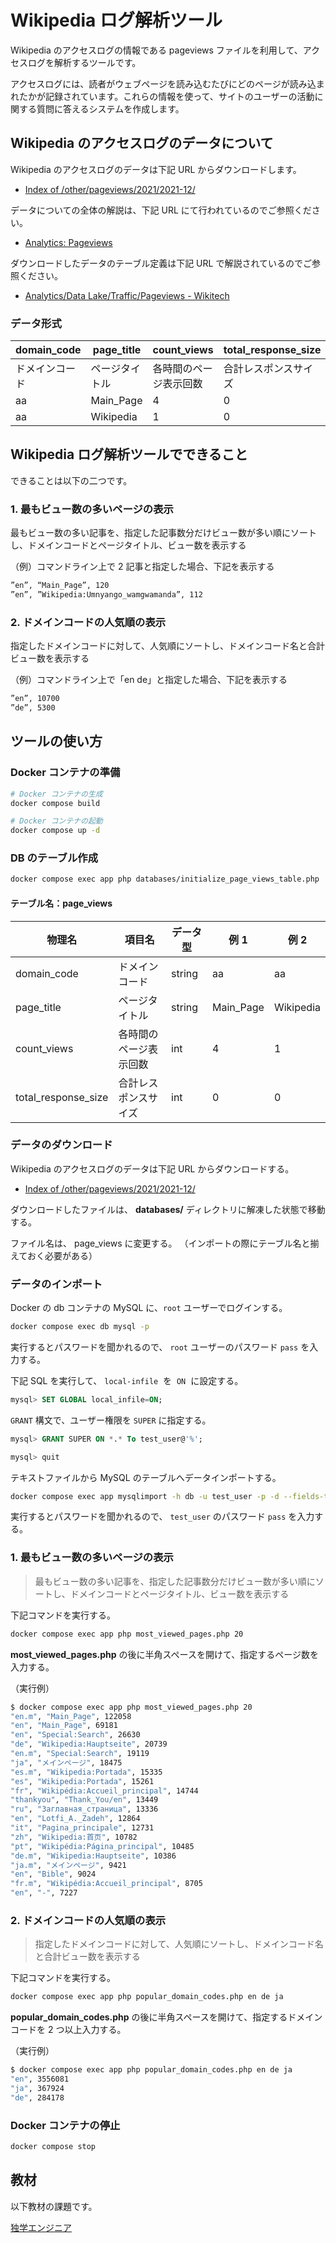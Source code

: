 # Wikipedia ログ解析ツール

Wikipedia のアクセスログの情報である pageviews ファイルを利用して、アクセスログを解析するツールです。

アクセスログには、読者がウェブページを読み込むたびにどのページが読み込まれたかが記録されています。これらの情報を使って、サイトのユーザーの活動に関する質問に答えるシステムを作成します。

## Wikipedia のアクセスログのデータについて

Wikipedia のアクセスログのデータは下記 URL からダウンロードします。

- [Index of /other/pageviews/2021/2021-12/](https://dumps.wikimedia.org/other/pageviews/2021/2021-12/)

データについての全体の解説は、下記 URL にて行われているのでご参照ください。

- [Analytics: Pageviews](https://dumps.wikimedia.org/other/pageviews/readme.html)

ダウンロードしたデータのテーブル定義は下記 URL で解説されているのでご参照ください。

- [Analytics/Data Lake/Traffic/Pageviews - Wikitech](https://wikitech.wikimedia.org/wiki/Analytics/Data_Lake/Traffic/Pageviews)

### データ形式

| domain_code    | page_title     | count_views            | total_response_size  |
| -------------- | -------------- | ---------------------- | -------------------- |
| ドメインコード | ページタイトル | 各時間のページ表示回数 | 合計レスポンスサイズ |
| aa             | Main_Page      | 4                      | 0                    |
| aa             | Wikipedia      | 1                      | 0                    |

## Wikipedia ログ解析ツールでできること

できることは以下の二つです。

### 1. 最もビュー数の多いページの表示

最もビュー数の多い記事を、指定した記事数分だけビュー数が多い順にソートし、ドメインコードとページタイトル、ビュー数を表示する

（例）コマンドライン上で 2 記事と指定した場合、下記を表示する

```bash
”en”, “Main_Page”, 120
”en”, ”Wikipedia:Umnyango_wamgwamanda”, 112
```

### 2. ドメインコードの人気順の表示

指定したドメインコードに対して、人気順にソートし、ドメインコード名と合計ビュー数を表示する

（例）コマンドライン上で「en de」と指定した場合、下記を表示する

```bash
”en”, 10700
”de”, 5300
```

## ツールの使い方

### Docker コンテナの準備

```bash
# Docker コンテナの生成
docker compose build

# Docker コンテナの起動
docker compose up -d
```

### DB のテーブル作成

```bash
docker compose exec app php databases/initialize_page_views_table.php
```

#### テーブル名：page_views

| 物理名              | 項目名                 | データ型 | 例 1      | 例 2      |
| ------------------- | ---------------------- | -------- | --------- | --------- |
| domain_code         | ドメインコード         | string   | aa        | aa        |
| page_title          | ページタイトル         | string   | Main_Page | Wikipedia |
| count_views         | 各時間のページ表示回数 | int      | 4         | 1         |
| total_response_size | 合計レスポンスサイズ   | int      | 0         | 0         |

### データのダウンロード

Wikipedia のアクセスログのデータは下記 URL からダウンロードする。

- [Index of /other/pageviews/2021/2021-12/](https://dumps.wikimedia.org/other/pageviews/2021/2021-12/)

ダウンロードしたファイルは、 **databases/** ディレクトリに解凍した状態で移動する。

ファイル名は、 page_views に変更する。 （インポートの際にテーブル名と揃えておく必要がある）

### データのインポート

Docker の db コンテナの MySQL に、`root` ユーザーでログインする。

```bash
docker compose exec db mysql -p
```

実行するとパスワードを聞かれるので、 `root` ユーザーのパスワード `pass` を入力する。

下記 SQL を実行して、 `local-infile`  を  `ON`  に設定する。

```sql
mysql> SET GLOBAL local_infile=ON;
```

`GRANT` 構文で、ユーザー権限を `SUPER` に指定する。

```sql
mysql> GRANT SUPER ON *.* To test_user@'%';
```

```sql
mysql> quit
```

テキストファイルから MySQL のテーブルへデータインポートする。

```bash
docker compose exec app mysqlimport -h db -u test_user -p -d --fields-terminated-by=' ' --local test_database databases/page_views
```

実行するとパスワードを聞かれるので、 `test_user` のパスワード `pass` を入力する。

### 1. 最もビュー数の多いページの表示

> 最もビュー数の多い記事を、指定した記事数分だけビュー数が多い順にソートし、ドメインコードとページタイトル、ビュー数を表示する

下記コマンドを実行する。

```bash
docker compose exec app php most_viewed_pages.php 20
```

**most_viewed_pages.php** の後に半角スペースを開けて、指定するページ数を入力する。

（実行例）

```bash
$ docker compose exec app php most_viewed_pages.php 20
"en.m", "Main_Page", 122058
"en", "Main_Page", 69181
"en", "Special:Search", 26630
"de", "Wikipedia:Hauptseite", 20739
"en.m", "Special:Search", 19119
"ja", "メインページ", 18475
"es.m", "Wikipedia:Portada", 15335
"es", "Wikipedia:Portada", 15261
"fr", "Wikipédia:Accueil_principal", 14744
"thankyou", "Thank_You/en", 13449
"ru", "Заглавная_страница", 13336
"en", "Lotfi_A._Zadeh", 12864
"it", "Pagina_principale", 12731
"zh", "Wikipedia:首页", 10782
"pt", "Wikipédia:Página_principal", 10485
"de.m", "Wikipedia:Hauptseite", 10386
"ja.m", "メインページ", 9421
"en", "Bible", 9024
"fr.m", "Wikipédia:Accueil_principal", 8705
"en", "-", 7227
```

### 2. ドメインコードの人気順の表示

> 指定したドメインコードに対して、人気順にソートし、ドメインコード名と合計ビュー数を表示する

下記コマンドを実行する。

```bash
docker compose exec app php popular_domain_codes.php en de ja
```

**popular_domain_codes.php** の後に半角スペースを開けて、指定するドメインコードを 2 つ以上入力する。

（実行例）

```bash
$ docker compose exec app php popular_domain_codes.php en de ja
"en", 3556081
"ja", 367924
"de", 284178
```

### Docker コンテナの停止

```bash
docker compose stop
```

## 教材

以下教材の課題です。

[独学エンジニア](https://dokugaku-engineer.com/)
